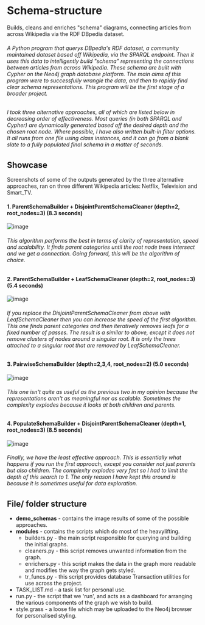 # **Schema-structure**
Builds, cleans and enriches "schema" diagrams, connecting articles from across Wikipedia via the RDF DBpedia dataset.

###### A Python program that querys DBpedia's RDF dataset, a community maintained dataset based off Wikipedia, via the SPARQL endpoint. Then it uses this data to intelligently build "schema" representing the connections between articles from across Wikipedia. These schema are built with Cypher on the Neo4j graph database platform. The main aims of this program were to successfully wrangle the data, and then to rapidly find clear schema representations. This program will be the first stage of a broader project.

###### I took three alternative approaches, all of which are listed below in decreasing order of effectiveness. Most queries (in both SPARQL and Cypher) are dynamically generated based off the desired depth and the chosen root node. Where possible, I have also written built-in filter options. It all runs from one file using class instances, and it can go from a blank slate to a fully populated final schema in a matter of seconds.

## Showcase
Screenshots of some of the outputs generated by the three alternative approaches, ran on three different Wikipedia articles: Netflix, Television and Smart_TV.
#### 1. ParentSchemaBuilder + DisjointParentSchemaCleaner (depth=2, root_nodes=3) (8.3 seconds)
![image](https://github.com/tgregory98/Schema-structure/blob/master/demo_schemas/ParentSchemaBuilder%20%2B%20DisjointParentSchemaCleaner%20(depth%3D2%2C%20root_nodes%3D3)%20(8.3%20seconds).png)

###### This algorithm performs the best in terms of clarity of representation, speed and scalability. It finds parent categories until the root node trees intersect and we get a connection. Going forward, this will be the algorithm of choice.

#### 2. ParentSchemaBuilder + LeafSchemaCleaner (depth=2, root_nodes=3) (5.4 seconds)
![image](https://github.com/tgregory98/Schema-structure/blob/master/demo_schemas/ParentSchemaBuilder%20%2B%20LeafSchemaCleaner%20(depth%3D2%2C%20root_nodes%3D3)%20(5.4%20seconds).png)

###### If you replace the DisjointParentSchemaCleaner from above with LeafSchemaCleaner then you can increase the speed of the first algorithm. This one finds parent categories and then iteratively removes leafs for a fixed number of passes. The result is a similar to above, except it does not remove clusters of nodes around a singular root. It is only the trees attached to a singular root that are removed by LeafSchemaCleaner.

#### 3. PairwiseSchemaBuilder (depth=2,3,4, root_nodes=2) (5.0 seconds)
![image](https://github.com/tgregory98/Schema-structure/blob/master/demo_schemas/PairwiseSchemaBuilder%20(depth%3D2%2C3%2C4%2C%20root_nodes%3D2)%20(5.0%20seconds).png)

###### This one isn't quite as useful as the previous two in my opinion because the representations aren't as meaningful nor as scalable. Sometimes the complexity explodes because it looks at both children and parents.

#### 4. PopulateSchemaBuilder + DisjointParentSchemaCleaner (depth=1, root_nodes=3) (8.5 seconds)
![image](https://github.com/tgregory98/Schema-structure/blob/master/demo_schemas/PopulateSchemaBuilder%20%2B%20DisjointParentSchemaCleaner%20(depth%3D1%2C%20root_nodes%3D3)%20(8.5%20seconds).png)

###### Finally, we have the least effective approach. This is essentially what happens if you run the first approach, except you consider not just parents but also children. The complexity explodes very fast so I had to limit the depth of this search to 1. The only reason I have kept this around is because it is sometimes useful for data exploration.

## File/ folder structure
- **demo_schemas** - contains the image results of some of the possible approaches.
- **modules** - contains the scripts which do most of the heavylifting.
    - builders.py - the main script responsible for querying and building the initial graphs.
    - cleaners.py - this script removes unwanted information from the graph.
    - enrichers.py - this script makes the data in the graph more readable and modifies the way the graph gets styled.
    - tr_funcs.py - this script provides database Transaction utilities for use across the project.
- TASK_LIST.md - a task list for personal use.
- run.py - the script that we 'run', and acts as a dashboard for arranging the various components of the graph we wish to build.
- style.grass - a loose file which may be uploaded to the Neo4j browser for personalised styling.
